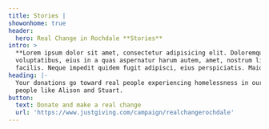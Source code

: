 ```yaml
---
title: Stories |
showonhome: true
header:
  hero: Real Change in Rochdale **Stories**
intro: >
  **Lorem ipsum dolor sit amet, consectetur adipisicing elit. Doloremque laborum
  voluptatibus, eius in a quas aspernatur harum autem, amet, nostrum libero
  facilis. Neque impedit quidem fugit adipisci, eius perspiciatis. Maiores?**
heading: |-
  Your donations go toward real people experiencing homelessness in our area, 
  people like Alison and Stuart.
button:
  text: Donate and make a real change
  url: 'https://www.justgiving.com/campaign/realchangerochdale'
---
```


